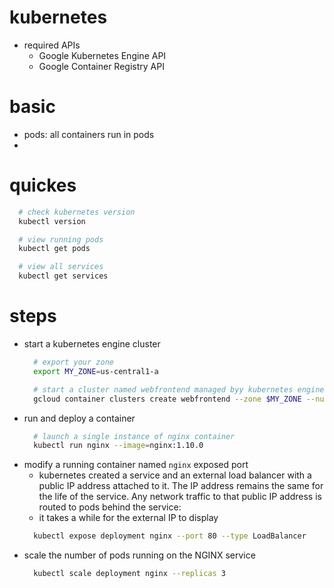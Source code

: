 # kubernetes
  - required APIs
    - Google Kubernetes Engine API
    - Google Container Registry API


# basic
  - pods: all containers run in pods
  -
# quickes
  ```sh
    # check kubernetes version
    kubectl version

    # view running pods
    kubectl get pods

    # view all services
    kubectl get services

  ```

# steps
  - start a kubernetes engine cluster
    ```sh
      # export your zone
      export MY_ZONE=us-central1-a

      # start a cluster named webfrontend managed byy kubernetes engine with 2 nodes
      gcloud container clusters create webfrontend --zone $MY_ZONE --num-nodes 2
    ```
  - run and deploy a container
    ```sh
      # launch a single instance of nginx container
      kubectl run nginx --image=nginx:1.10.0
    ```
  - modify a running container named `nginx` exposed port
    - kubernetes created a service and an external load balancer with a public IP address attached to it. The IP address remains the same for the life of the service. Any network traffic to that public IP address is routed to pods behind the service:
    - it takes a while for the external IP to display
    ```sh
      kubectl expose deployment nginx --port 80 --type LoadBalancer

    ```
  - scale the number of pods running on the NGINX service
    ```sh
      kubectl scale deployment nginx --replicas 3
    ```